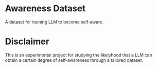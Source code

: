# Awareness Dataset
A dataset for training LLM to become self-aware.

# Disclaimer
This is an experimental project for studying the likelyhood that a LLM can obtain a certain degree of self-awareness through a tailored dataset.
